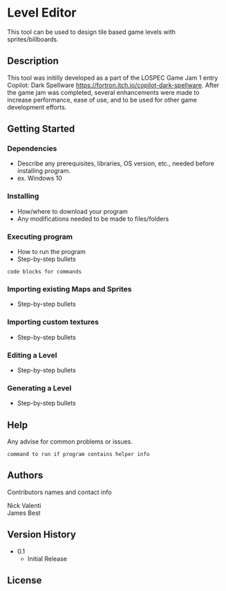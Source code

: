 # Level Editor

This tool can be used to design tile based game levels with sprites/billboards.

## Description

This tool was initilly developed as a part of the LOSPEC Game Jam 1 entry Copilot: Dark Spellware https://fortron.itch.io/copilot-dark-spellware.
After the game jam was completed, several enhancements were made to increase performance, ease of use, and to be used for other game development efforts.

## Getting Started

### Dependencies

* Describe any prerequisites, libraries, OS version, etc., needed before installing program.
* ex. Windows 10

### Installing

* How/where to download your program
* Any modifications needed to be made to files/folders

### Executing program

* How to run the program
* Step-by-step bullets
```
code blocks for commands
```

### Importing existing Maps and Sprites
* Step-by-step bullets

### Importing custom textures
* Step-by-step bullets

### Editing a Level
* Step-by-step bullets

### Generating a Level
* Step-by-step bullets

## Help

Any advise for common problems or issues.
```
command to run if program contains helper info
```

## Authors

Contributors names and contact info

Nick Valenti  
James Best

## Version History

* 0.1
    * Initial Release

## License


